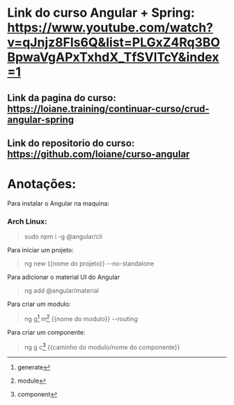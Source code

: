 # Link do curso Angular + Spring: https://www.youtube.com/watch?v=qJnjz8FIs6Q&list=PLGxZ4Rq3BOBpwaVgAPxTxhdX_TfSVlTcY&index=1

## Link da pagina do curso: https://loiane.training/continuar-curso/crud-angular-spring

## Link do repositorio do curso: https://github.com/loiane/curso-angular

# Anotações:

Para instalar o Angular na maquina:

### Arch Linux:

> sudo npm i -g @angular/cli

Para iniciar um projeto:

> ng new {{nome do projeto}} --no-standalone

Para adicionar o material UI do Angular

> ng add @angular/material

Para criar um modulo:

> ng g[^1] m[^2] {{nome do modulo}} --routing

[^1]: generate
[^2]: module

Para criar um componente:

> ng g c[^3] {{caminho do modulo/nome do componente}}

[^3]: component
